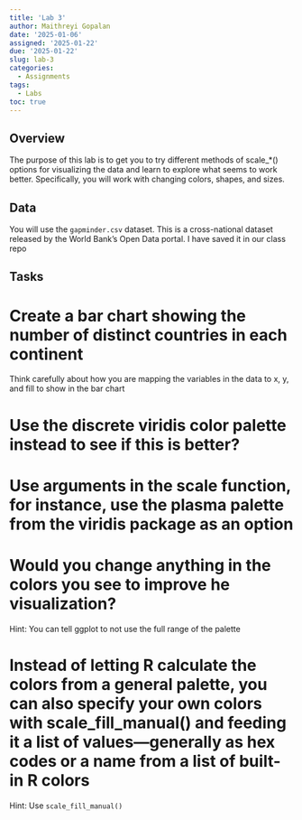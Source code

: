 ```yaml
---
title: 'Lab 3'
author: Maithreyi Gopalan
date: '2025-01-06'
assigned: '2025-01-22'
due: '2025-01-22'
slug: lab-3
categories:
  - Assignments
tags:
  - Labs
toc: true
---
```


## Overview

The purpose of this lab is to get you to try different methods of scale_*() options for visualizing the data and learn to explore what seems to work better. Specifically, you will work with changing colors, shapes, and sizes.

## Data 

You will use the `gapminder.csv` dataset. This is a cross-national dataset released by the World Bank’s Open Data portal. I have saved it in our class repo

## Tasks

# Create a bar chart showing the number of distinct countries in each continent

Think carefully about how you are mapping the variables in the data to x, y, and fill to show in the bar chart

# Use the discrete viridis color palette instead to see if this is better?  

# Use arguments in the scale function, for instance, use the plasma palette from the viridis package as an option

# Would you change anything in the colors you see to improve he visualization? 

Hint: You can tell ggplot to not use the full range of the palette

# Instead of letting R calculate the colors from a general palette, you can also specify your own colors with scale_fill_manual() and feeding it a list of values—generally as hex codes or a name from a list of built-in R colors

Hint: Use `scale_fill_manual()`


